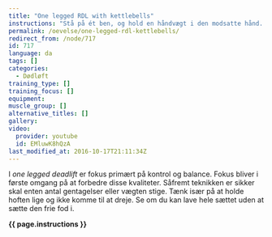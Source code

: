 ```yaml
---
title: "One legged RDL with kettlebells"
instructions: "Stå på ét ben, og hold en håndvægt i den modsatte hånd. Ret ryggen. Læn dig frem, samtidig med at du bøjer i hoften og lidt i knæet på standbenet. Det andet ben skal strækkes bagud for at stabilisere balancen. Rejs dig op igen."
permalink: /oevelse/one-legged-rdl-kettlebells/
redirect_from: /node/717
id: 717
language: da
tags: []
categories:
  - Dødløft
training_type: []
training_focus: []
equipment:
muscle_group: []
alternative_titles: []
gallery:
video:
  provider: youtube
  id: EMluwK8hQzA
last_modified_at: 2016-10-17T21:11:34Z
---
```


I _one legged deadlift_ er fokus primært på kontrol og balance. Fokus bliver i første omgang på at forbedre disse kvaliteter. Såfremt teknikken er sikker skal enten antal gentagelser eller vægten stige. Tænk især på at holde hoften lige og ikke komme til at dreje. Se om du kan lave hele sættet uden at sætte den frie fod i.

**{{ page.instructions }}**
